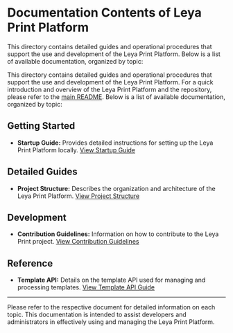 # Documentation Contents of Leya Print Platform

This directory contains detailed guides and operational procedures that support the use and development of the Leya Print Platform. Below is a list of available documentation, organized by topic:

This directory contains detailed guides and operational procedures that support the use and development of the Leya Print Platform. For a quick introduction and overview of the Leya Print Platform and the repository, please refer to the [main README](../README.md). Below is a list of available documentation, organized by topic:

## Getting Started

- **Startup Guide:** Provides detailed instructions for setting up the Leya Print Platform locally.
  [View Startup Guide](startup-details.md)

## Detailed Guides

- **Project Structure:** Describes the organization and architecture of the Leya Print Platform.
  [View Project Structure](project-structure.md)

## Development

- **Contribution Guidelines:** Information on how to contribute to the Leya Print project.
  [View Contribution Guidelines](../CONTRIBUTE.md)

## Reference
<!--
- **API Documentation:** Detailed description of API endpoints and their usage.
  [View API Documentation](api-documentation.md) *(Link needs to be added once the document is created)*
-->
- **Template API:** Details on the template API used for managing and processing templates.
  [View Template API Guide](../common/template-api/README.md)

<!--
## Operational Procedures

- **Deployment Guide:** Instructions for deploying Leya Print in various environments.
  [View Deployment Guide](deployment-guide.md) *(Link needs to be added once the document is created)*

- **Security Practices:** Best practices and guidelines for ensuring security while using Leya Print.
  [View Security Practices](security-practices.md) *(Link needs to be added once the document is created)*

## Troubleshooting

- **Common Issues and Solutions:** A compilation of common issues and how to solve them.
  [View Troubleshooting Guide](troubleshooting.md) *(Link needs to be added once the document is created)*
-->
----
Please refer to the respective document for detailed information on each topic. This documentation is intended to assist developers and administrators in effectively using and managing the Leya Print Platform.
